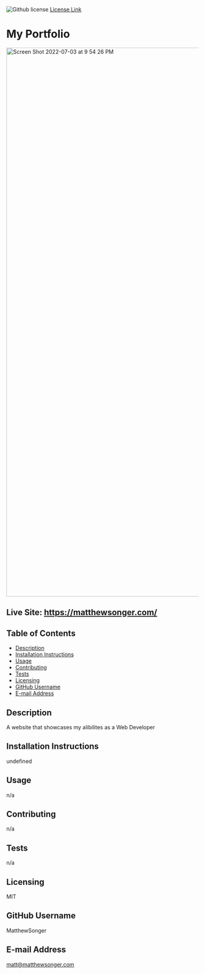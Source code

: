 
  ![Github license](https://img.shields.io/badge/license-MIT-blue.svg)
  [License Link](http://choosealicense.com/licenses)

  # My Portfolio

<img width="1439" alt="Screen Shot 2022-07-03 at 9 54 26 PM" src="https://user-images.githubusercontent.com/94155400/177068230-ef6347e2-6288-4085-afe4-df5ab6072e7d.png">

  ## Live Site: https://matthewsonger.com/
  
  ## Table of Contents
  * [Description](#description)
  * [Installation Instructions](#installation-instructions)
  * [Usage](#usage)
  * [Contributing](#contributing)
  * [Tests](#tests)
  * [Licensing](#licensing)
  * [GitHub Username](#github-username)
  * [E-mail Address](#e-mail-address)
  ## Description
  A website that showcases my alibilites as a Web Developer
  
  ## Installation Instructions
  undefined
  
  ## Usage
 n/a
  
  ## Contributing
  n/a
  
  ## Tests
  n/a
  
  ## Licensing
  MIT
  
  ## GitHub Username
  MatthewSonger
  
  ## E-mail Address
  matt@matthewsonger.com
